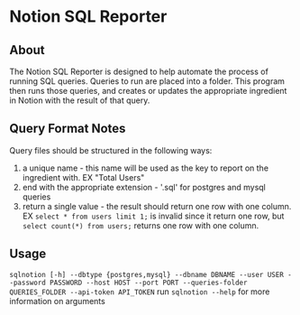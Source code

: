 # Notion SQL Reporter

## About
The Notion SQL Reporter is designed to help automate the process of running SQL queries. Queries to run are placed into a folder. This program then runs those queries, and creates or updates the appropriate ingredient in Notion with the result of that query.

## Query Format Notes
Query files should be structured in the following ways:
1. a unique name - this name will be used as the key to report on the ingredient with. EX "Total Users"
2. end with the appropriate extension - '.sql' for postgres and mysql queries
3. return a single value - the result should return one row with one column. EX `select * from users limit 1;` is invalid since it return one row, but `select count(*) from users;` returns one row with one column.

## Usage
`sqlnotion [-h] --dbtype {postgres,mysql} --dbname DBNAME --user USER --password PASSWORD --host HOST --port PORT --queries-folder QUERIES_FOLDER --api-token API_TOKEN`
run `sqlnotion --help` for more information on arguments

